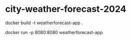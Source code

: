 # city-weather-forecast-2024

docker build -t weatherforecast-app . 

docker run -p 8080:8080 weatherforecast-app